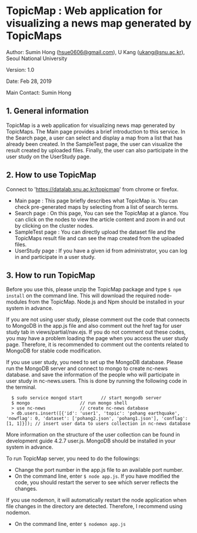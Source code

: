 # TopicMap : Web application for visualizing a news map generated by TopicMaps

 Author: Sumin Hong (hsue0606@gmail.com), U Kang (ukang@snu.ac.kr), Seoul National University

 Version: 1.0

 Date: Feb 28, 2019

 Main Contact: Sumin Hong

## 1. General information

TopicMap is a web application for visualizing news map generated by TopicMaps.
The Main page provides a brief introduction to this service. In the Search page, a user can select and display a map from a list that has already been created. In the SampleTest page, the user can visualize the result created by uploaded files. Finally, the user can also participate in the user study on the UserStudy page.


## 2. How to use TopicMap

Connect to 'https://datalab.snu.ac.kr/topicmap' from chrome or firefox.
- Main page : This page briefly describes what TopicMap is. You can check pre-generated maps by selecting from a list of search terms.
- Search page : On this page, You can see the TopicMap at a glance. You can click on the nodes to view the article content and zoom in and out by clicking on the cluster nodes.
- SampleTest page : You can directly upload the dataset file and the TopicMaps result file and can see the map created from the uploaded files.
- UserStudy page : If you have a given id from administrator, you can log in and participate in a user study.



## 3. How to run TopicMap
Before you use this, please unzip the TopicMap package and type `$ npm install` on the command line. This will download the required node-modules from the TopicMap.
Node.js and Npm should be installed in your system in advance.

If you are not using user study, please comment out the code that connects to MongoDB in the app.js file and also comment out the href tag for user study tab in views/partial/nav.ejs. If you do not comment out these codes, you may have a problem loading the page when you access the user study page. Therefore, it is recommended to comment out the contents related to MongoDB for stable code modification.

If you use user study, you need to set up the MongoDB database. Please run the MongoDB server and connect to mongo to create nc-news database. and save the information of the people who will participate in user study in nc-news.users. This is done by running the following code in the terminal.
```
  $ sudo service mongod start 		// start mongodb server
  $ mongo					// run mongo shell
  > use nc-news				// create nc-news database
  > db.users.insert([{'id': 'user1', 'topic': 'pohang earthquake', 'nowflag': 0, 'dataset': ['pohang2.json', 'pohang1.json'], 'conflag': [1, 1]}]);	// insert user data to users collection in nc-news database
```

More information on the structure of the user collection can be found in development guide 4.2.7 user.js.
MongoDB should be installed in your system in advance.

To run TopicMap server, you need to do the followings:
  -	Change the port number in the app.js file to an available port number.
  -	On the command line, enter `$ node app.js`.
If you have modified the code, you should restart the server to see which server reflects the changes.

If you use nodemon, it will automatically restart the node application when file changes in the directory are detected. Therefore, I recommend using nodemon.
  -	On the command line, enter `$ nodemon app.js`
